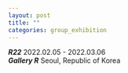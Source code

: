 ```yaml
---
layout: post
title: ""
categories: group_exhibition
---
```

***R22*** 2022.02.05 - 2022.03.06<br>
***Gallery R*** Seoul, Republic of Korea<br>

<img src="https://dlytasy0vre7p.cloudfront.net/220205_Gallery_R_R22/poster.jpg" alt="">

<img src="https://dlytasy0vre7p.cloudfront.net/220205_Gallery_R_R22/original/001.jpg" alt="">

<img src="https://dlytasy0vre7p.cloudfront.net/220205_Gallery_R_R22/original/002.jpg" alt="">

<img src="https://dlytasy0vre7p.cloudfront.net/220205_Gallery_R_R22/original/003.jpg" alt="">